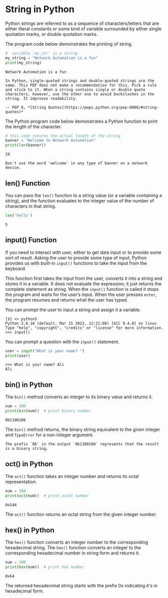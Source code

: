 # String in Python

Python strings are referred to as a sequence of characters/letters that are either literal constants or some kind of variable surrounded by either single quotation marks, or double quotation marks.

The program code below demonstrates the printing of string.

```py
#  variable 'my_str' is a string
my_string = "Network Automation is a fun"
print(my_string)
```

```console
Network Automation is a fun
```

```{epigraph}
In Python, single-quoted strings and double-quoted strings are the same. This PEP does not make a recommendation for this. Pick a rule and stick to it. When a string contains single or double quote characters, however, use the other one to avoid backslashes in the string. It improves readability.

-- PEP 8, *[String Quotes](https://peps.python.org/pep-0008/#string-quotes)*
```

The Python program code below demonstrates a Python function to print the length of the character.

```py
# this code returns the actual length of the string
banner = "Welcome to Network Automation"
print(len(banner))
```

```console
29
```

```{warning}
Don't use the word 'welcome' in any type of banner on a network device.
```

## len() Function

You can pass the `len()` function to a string value (or a variable containing a string), and the function evaluates to the integer value of the number of characters in that string.

```py
len('hello')
```

```console
5
```

## input() Function

If you need to interact with user, either to get data input or to provide some sort of result. Asking the user to provide some type of input, Python provides us with built-in `input()` functions to take the input from the keyboard.

This function first takes the input from the user, converts it into a string and stores it in a variable. It does not evaluate the expression; it just returns the complete statement as string. When the `input()` function is called it stops the program and waits for the user’s input. When the user presses `enter`, the program resumes and returns what the user has typed.

You can prompt the user to input a string and assign it a variable.

```shell
[$] <> python3
Python 3.8.10 (default, Mar 15 2022, 12:22:08) [GCC 9.4.0] on linux
Type "help", "copyright", "credits" or "license" for more information.
>>> input()
```

You can prompt a question with the `input()` statement.

```py
user = input("What is your name? ")
print(user)
```

```console
>>> What is your name? Ali
Ali
```

## bin() in Python

The `bin()` method converts an integer to its binary value and returns it.

```py
num = 100
print(bin(num))  # print binary number
```

```console
0b1100100
```

The `bin()` method returns, the binary string equivalent to the given integer and `TypeError` for a non-integer argument.

```{Note}
The prefix `0b` in the output `0b1100100` represents that the result is a binary string.
```

## oct() in Python

The `oct()` function takes an integer number and returns its octal representation.

```py
num = 100
print(oct(num))  # print octal number
```

```console
0o144
```

The `oct()` function returns an octal string from the given integer number.

## hex() in Python

The `hex()` function converts an integer number to the corresponding hexadecimal string. The `hex()` function converts an integer to the corresponding hexadecimal number in string form and returns it.

```py
num = 100
print(hex(num))  # print hex number
```

```console
0x64
```

The returned hexadecimal string starts with the prefix 0x indicating it's in hexadecimal form.

